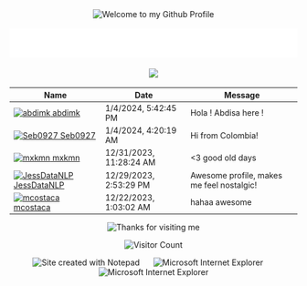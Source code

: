 <!-- "Hero" Header -->
<div align="center">
  <img src="https://github.com/cprite/cprite/blob/master/images/welcome.png?raw=true" style="max-width: 100%;" alt="Welcome to my Github Profile" />
  <br />
  <br />
  <img height="50" alt="My Name is Nikolay and I like Python" src="images/personal_note.svg" />
  <br />
  <br />

</div>

<div align="center">
<a href="https://github.com/cprite/cprite/issues/"><img src="images/guestbook.svg"></a> 
</div>

<!-- Guestbook -->
| Name | Date | Message |
|---|---|---|
| <a href="https://github.com/abdimk"><img width="24" src="https://avatars.githubusercontent.com/u/63399762?s=24&u=f4dff723bcd106c8783632c571d43ee9392d0be4&v=4" alt="abdimk" /> abdimk</a> |1/4/2024, 5:42:45 PM|Hola ! Abdisa here !|
| <a href="https://github.com/Seb0927"><img width="24" src="https://avatars.githubusercontent.com/u/83418390?s=24&u=98d377ec72ba313284a5831813150d99fac110d4&v=4" alt="Seb0927" /> Seb0927</a> |1/4/2024, 4:20:19 AM|Hi from Colombia!|
| <a href="https://github.com/mxkmn"><img width="24" src="https://avatars.githubusercontent.com/u/75564533?s=24&u=211dc75e7e4c4d4dbde1902bdde7e0bf6c399c97&v=4" alt="mxkmn" /> mxkmn</a> |12/31/2023, 11:28:24 AM|<3 good old days|
| <a href="https://github.com/JessDataNLP"><img width="24" src="https://avatars.githubusercontent.com/u/58152169?s=24&u=12bd1396752b64573fc6e902bfde385a8b5e6a5e&v=4" alt="JessDataNLP" /> JessDataNLP</a> |12/29/2023, 2:53:29 PM|Awesome profile, makes me feel nostalgic!|
| <a href="https://github.com/mcostaca"><img width="24" src="https://avatars.githubusercontent.com/u/57239658?s=24&u=d0081ef8328e9f464a1f66090a112b293b99672f&v=4" alt="mcostaca" /> mcostaca</a> |12/22/2023, 1:03:02 AM|hahaa awesome|
<!-- /Guestbook -->

<!-- Footer -->

<div align="center">

<img height="120" alt="Thanks for visiting me" width="100%" src="https://raw.githubusercontent.com/cprite/cprite/master/images/marquee.svg" />
<br />

![Visitor Count](https://profile-counter.glitch.me/cpriteTest/count.svg)


<img src="https://raw.githubusercontent.com/cprite/cpriteTest/master/images/notepad.gif" alt="Site created with Notepad" height="30" />
<!-- "margin-right: whatever;" -->
<span>&nbsp;&nbsp;&nbsp;&nbsp;</span>  
<img src="https://raw.githubusercontent.com/cprite/cpriteTest/master/images/ie_logo.gif" alt="Microsoft Internet Explorer" />
<span>&nbsp;&nbsp;&nbsp;&nbsp;</span>  
<img src="https://raw.githubusercontent.com/cprite/cpriteTest/master/images/noframes.gif" alt="Microsoft Internet Explorer" />

</div>

